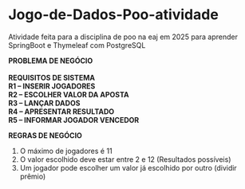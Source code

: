 # Jogo-de-Dados-Poo-atividade

Atividade feita para a disciplina de poo na eaj em 2025 para aprender SpringBoot e Thymeleaf com PostgreSQL 


**PROBLEMA DE NEGÓCIO**<br/><br/>
**REQUISITOS DE SISTEMA**<br/>
  **R1 – INSERIR JOGADORES**<br/>
  **R2 – ESCOLHER VALOR DA APOSTA**<br/>
  **R3 – LANÇAR DADOS**<br/>
  **R4 – APRESENTAR RESULTADO**<br/>
  **R5 – INFORMAR JOGADOR VENCEDOR**<br/>

**REGRAS DE NEGÓCIO**<br/>

1.	O máximo de jogadores é 11
2.	O valor escolhido deve estar entre 2 e 12 (Resultados possíveis)
3.	Um jogador pode escolher um valor já escolhido por outro (dividir prêmio)



 
